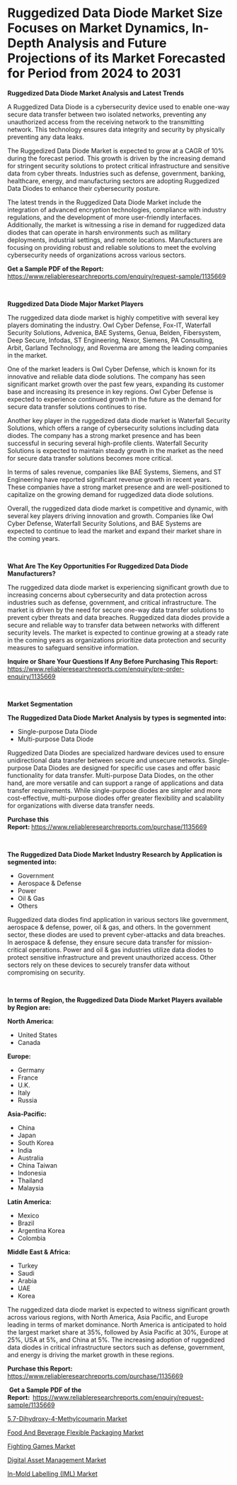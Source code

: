 <p><h1>Ruggedized Data Diode Market Size Focuses on Market Dynamics, In-Depth Analysis and Future Projections of its Market Forecasted for Period from 2024 to 2031</h1></p><p><strong>Ruggedized Data Diode Market Analysis and Latest Trends</strong></p>
<p><p>A Ruggedized Data Diode is a cybersecurity device used to enable one-way secure data transfer between two isolated networks, preventing any unauthorized access from the receiving network to the transmitting network. This technology ensures data integrity and security by physically preventing any data leaks.</p><p>The Ruggedized Data Diode Market is expected to grow at a CAGR of 10% during the forecast period. This growth is driven by the increasing demand for stringent security solutions to protect critical infrastructure and sensitive data from cyber threats. Industries such as defense, government, banking, healthcare, energy, and manufacturing sectors are adopting Ruggedized Data Diodes to enhance their cybersecurity posture.</p><p>The latest trends in the Ruggedized Data Diode Market include the integration of advanced encryption technologies, compliance with industry regulations, and the development of more user-friendly interfaces. Additionally, the market is witnessing a rise in demand for ruggedized data diodes that can operate in harsh environments such as military deployments, industrial settings, and remote locations. Manufacturers are focusing on providing robust and reliable solutions to meet the evolving cybersecurity needs of organizations across various sectors.</p></p>
<p><strong>Get a Sample PDF of the Report:&nbsp;</strong> <a href="https://www.reliableresearchreports.com/enquiry/request-sample/1135669">https://www.reliableresearchreports.com/enquiry/request-sample/1135669</a></p>
<p>&nbsp;</p>
<p><strong>Ruggedized Data Diode Major Market Players</strong></p>
<p><p>The ruggedized data diode market is highly competitive with several key players dominating the industry. Owl Cyber Defense, Fox-IT, Waterfall Security Solutions, Advenica, BAE Systems, Genua, Belden, Fibersystem, Deep Secure, Infodas, ST Engineering, Nexor, Siemens, PA Consulting, Arbit, Garland Technology, and Rovenma are among the leading companies in the market.</p><p>One of the market leaders is Owl Cyber Defense, which is known for its innovative and reliable data diode solutions. The company has seen significant market growth over the past few years, expanding its customer base and increasing its presence in key regions. Owl Cyber Defense is expected to experience continued growth in the future as the demand for secure data transfer solutions continues to rise.</p><p>Another key player in the ruggedized data diode market is Waterfall Security Solutions, which offers a range of cybersecurity solutions including data diodes. The company has a strong market presence and has been successful in securing several high-profile clients. Waterfall Security Solutions is expected to maintain steady growth in the market as the need for secure data transfer solutions becomes more critical.</p><p>In terms of sales revenue, companies like BAE Systems, Siemens, and ST Engineering have reported significant revenue growth in recent years. These companies have a strong market presence and are well-positioned to capitalize on the growing demand for ruggedized data diode solutions.</p><p>Overall, the ruggedized data diode market is competitive and dynamic, with several key players driving innovation and growth. Companies like Owl Cyber Defense, Waterfall Security Solutions, and BAE Systems are expected to continue to lead the market and expand their market share in the coming years.</p></p>
<p>&nbsp;</p>
<p><strong>What Are The Key Opportunities For Ruggedized Data Diode Manufacturers?</strong></p>
<p><p>The ruggedized data diode market is experiencing significant growth due to increasing concerns about cybersecurity and data protection across industries such as defense, government, and critical infrastructure. The market is driven by the need for secure one-way data transfer solutions to prevent cyber threats and data breaches. Ruggedized data diodes provide a secure and reliable way to transfer data between networks with different security levels. The market is expected to continue growing at a steady rate in the coming years as organizations prioritize data protection and security measures to safeguard sensitive information.</p></p>
<p><strong>Inquire or Share Your Questions If Any Before Purchasing This Report:</strong> <a href="https://www.reliableresearchreports.com/enquiry/pre-order-enquiry/1135669">https://www.reliableresearchreports.com/enquiry/pre-order-enquiry/1135669</a></p>
<p>&nbsp;</p>
<p><strong>Market Segmentation</strong></p>
<p><strong>The Ruggedized Data Diode Market Analysis by types is segmented into:</strong></p>
<p><ul><li>Single-purpose Data Diode</li><li>Multi-purpose Data Diode</li></ul></p>
<p><p>Ruggedized Data Diodes are specialized hardware devices used to ensure unidirectional data transfer between secure and unsecure networks. Single-purpose Data Diodes are designed for specific use cases and offer basic functionality for data transfer. Multi-purpose Data Diodes, on the other hand, are more versatile and can support a range of applications and data transfer requirements. While single-purpose diodes are simpler and more cost-effective, multi-purpose diodes offer greater flexibility and scalability for organizations with diverse data transfer needs.</p></p>
<p><strong>Purchase this Report:&nbsp;</strong><a href="https://www.reliableresearchreports.com/purchase/1135669">https://www.reliableresearchreports.com/purchase/1135669</a></p>
<p>&nbsp;</p>
<p><strong>The Ruggedized Data Diode Market Industry Research by Application is segmented into:</strong></p>
<p><ul><li>Government</li><li>Aerospace & Defense</li><li>Power</li><li>Oil & Gas</li><li>Others</li></ul></p>
<p><p>Ruggedized data diodes find application in various sectors like government, aerospace & defense, power, oil & gas, and others. In the government sector, these diodes are used to prevent cyber-attacks and data breaches. In aerospace & defense, they ensure secure data transfer for mission-critical operations. Power and oil & gas industries utilize data diodes to protect sensitive infrastructure and prevent unauthorized access. Other sectors rely on these devices to securely transfer data without compromising on security.</p></p>
<p>&nbsp;</p>
<p><strong>In terms of Region, the Ruggedized Data Diode Market Players available by Region are:</strong></p>
<p>
    <p> <strong> North America: </strong>
        <ul>
            <li>United States</li>
            <li>Canada</li>
        </ul>
        </p> 
    <p> <strong> Europe: </strong>
        <ul>
            <li>Germany</li>
            <li>France</li>
            <li>U.K.</li>
            <li>Italy</li>
            <li>Russia</li>
        </ul>
        </p> 
    <p> <strong> Asia-Pacific: </strong>
        <ul>
            <li>China</li>
            <li>Japan</li>
            <li>South Korea</li>
            <li>India</li>
            <li>Australia</li>
            <li>China Taiwan</li>
            <li>Indonesia</li>
            <li>Thailand</li>
            <li>Malaysia</li>
        </ul>
        </p> 
    <p> <strong> Latin America: </strong>
        <ul>
            <li>Mexico</li>
            <li>Brazil</li>
            <li>Argentina Korea</li>
            <li>Colombia</li>
        </ul>
        </p> 
    <p> <strong> Middle East & Africa: </strong>
        <ul>
            <li>Turkey</li>
            <li>Saudi</li>
            <li>Arabia</li>
            <li>UAE</li>
            <li>Korea</li>
        </ul>
    </p>
    </p>
<p><p>The ruggedized data diode market is expected to witness significant growth across various regions, with North America, Asia Pacific, and Europe leading in terms of market dominance. North America is anticipated to hold the largest market share at 35%, followed by Asia Pacific at 30%, Europe at 25%, USA at 5%, and China at 5%. The increasing adoption of ruggedized data diodes in critical infrastructure sectors such as defense, government, and energy is driving the market growth in these regions.</p></p>
<p><strong>Purchase this Report: </strong><a href="https://www.reliableresearchreports.com/purchase/1135669">https://www.reliableresearchreports.com/purchase/1135669</a></p>
<p>&nbsp;<strong>Get a Sample PDF of the Report:&nbsp;&nbsp;</strong><a href="https://www.reliableresearchreports.com/enquiry/request-sample/1135669">https://www.reliableresearchreports.com/enquiry/request-sample/1135669</a></p>
<p><strong></strong></p>
<p><p><a href="https://github.com/nicoletavirag/Market-Research-Report-List-2/blob/main/57-dihydroxy-4-methylcoumarin-market.md">5,7-Dihydroxy-4-Methylcoumarin Market</a></p><p><a href="https://issuu.com/reportprime-2/docs/food-and-beverage-flexible-packaging-market-size-2">Food And Beverage Flexible Packaging Market</a></p><p><a href="https://medium.com/@annaalexander40/fighting-games-market-the-key-to-successful-business-strategy-forecast-till-2031-1af5874a029d">Fighting Games Market</a></p><p><a href="https://medium.com/@annaalexander40/digital-asset-management-market-size-cagr-trends-2024-2030-31b7941d3ba1">Digital Asset Management Market</a></p><p><a href="https://issuu.com/reportprime-2/docs/in-mold-labelling-iml-market-size-2030.pptx">In-Mold Labelling (IML) Market</a></p></p>